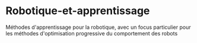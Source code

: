 # Robotique-et-apprentissage
Méthodes d'apprentissage pour la robotique, avec un focus particulier pour les méthodes d'optimisation progressive du comportement des robots
